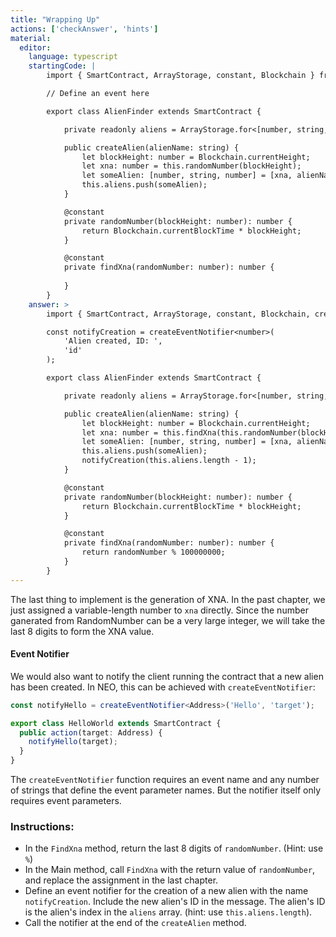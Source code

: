 ```yaml
---
title: "Wrapping Up"
actions: ['checkAnswer', 'hints']
material: 
  editor:
    language: typescript
    startingCode: |
        import { SmartContract, ArrayStorage, constant, Blockchain } from '@neo-one/smart-contract';

        // Define an event here

        export class AlienFinder extends SmartContract {

            private readonly aliens = ArrayStorage.for<[number, string, number]>();

            public createAlien(alienName: string) {
                let blockHeight: number = Blockchain.currentHeight;
                let xna: number = this.randomNumber(blockHeight);
                let someAlien: [number, string, number] = [xna, alienName, blockHeight];
                this.aliens.push(someAlien);
            }

            @constant
            private randomNumber(blockHeight: number): number {
                return Blockchain.currentBlockTime * blockHeight;
            }

            @constant
            private findXna(randomNumber: number): number {
                
            }
        }
    answer: > 
        import { SmartContract, ArrayStorage, constant, Blockchain, createEventNotifier } from '@neo-one/smart-contract';

        const notifyCreation = createEventNotifier<number>(
            'Alien created, ID: ',
            'id'
        );

        export class AlienFinder extends SmartContract {

            private readonly aliens = ArrayStorage.for<[number, string, number]>();

            public createAlien(alienName: string) {
                let blockHeight: number = Blockchain.currentHeight;
                let xna: number = this.findXna(this.randomNumber(blockHeight));
                let someAlien: [number, string, number] = [xna, alienName, blockHeight];
                this.aliens.push(someAlien);
                notifyCreation(this.aliens.length - 1);
            }

            @constant
            private randomNumber(blockHeight: number): number {
                return Blockchain.currentBlockTime * blockHeight;
            }

            @constant
            private findXna(randomNumber: number): number {
                return randomNumber % 100000000;
            }
        }
---
```



The last thing to implement is the generation of XNA. In the past chapter, we just assigned a variable-length number to `xna` directly. Since the number ganerated from RandomNumber can be a very large integer, we will take the last 8 digits to form the XNA value. 

#### Event Notifier

We would also want to notify the client running the contract that a new alien has been created. In NEO, this can be achieved with `createEventNotifier`:

```typescript
const notifyHello = createEventNotifier<Address>('Hello', 'target');

export class HelloWorld extends SmartContract {
  public action(target: Address) {
    notifyHello(target);
  }
}
```
The `createEventNotifier` function requires an event name  and any number of strings that define the event parameter names. But the notifier itself only requires event parameters.

### Instructions: 

- In the `FindXna` method, return the last 8 digits of `randomNumber`. (Hint: use `%`)
- In the Main method, call `FindXna` with the return value of `randomNumber`, and replace the assignment in the last chapter. 
- Define an event notifier for the creation of a new alien with the name `notifyCreation`. Include the new alien's ID in the message. The alien's ID is the alien's index in the `aliens` array. (hint: use `this.aliens.length`). 
- Call the notifier at the end of the `createAlien` method.